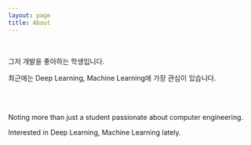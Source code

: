 ```yaml
---
layout: page
title: About
---
```


<br>

그저 개발을 좋아하는 학생입니다.

최근에는 Deep Learning, Machine Learning에 가장 관심이 있습니다.

<br><br>

Noting more than just a student passionate about computer engineering.

Interested in Deep Learning, Machine Learning lately.


